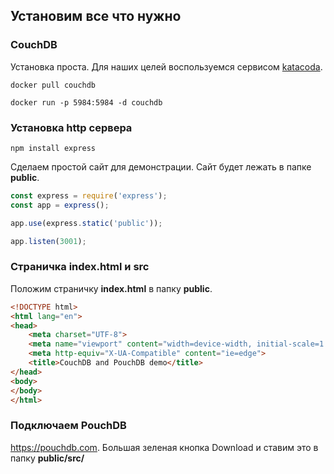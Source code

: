 ## Установим все что нужно
### CouchDB
Установка проста. Для наших целей воспользуемся сервисом [katacoda](https://www.katacoda.com/courses/docker/playground).

`docker pull couchdb`

`docker run -p 5984:5984 -d couchdb`

### Установка http сервера
`npm install express`

Сделаем простой сайт для демонстрации. Сайт будет лежать в папке **public**.

```javascript
const express = require('express');
const app = express();

app.use(express.static('public'));

app.listen(3001);
```

### Страничка index.html и src

Положим страничку **index.html** в папку **public**.

```html
<!DOCTYPE html>
<html lang="en">
<head>
    <meta charset="UTF-8">
    <meta name="viewport" content="width=device-width, initial-scale=1.0">
    <meta http-equiv="X-UA-Compatible" content="ie=edge">
    <title>CouchDB and PouchDB demo</title>
</head>
<body>
</body>
</html>
```

### Подключаем PouchDB
https://pouchdb.com. Большая зеленая кнопка Download и ставим это в папку **public/src/**
